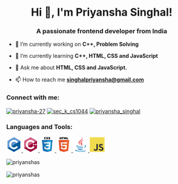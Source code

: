 <h1 align="center">Hi 👋, I'm Priyansha Singhal!</h1>
<h3 align="center">A passionate frontend developer from India</h3>

- 🔭 I’m currently working on **C++, Problem Solving**

- 🌱 I’m currently learning **C++, HTML, CSS and JavaScript**

- 💬 Ask me about **HTML, CSS and JavaScript.**

- 📫 How to reach me **singhalpriyansha@gmail.com**

<h3 align="left">Connect with me:</h3>
<p align="left">
<a href="https://linkedin.com/in/priyansha-27" target="blank"><img align="center" src="https://raw.githubusercontent.com/rahuldkjain/github-profile-readme-generator/master/src/images/icons/Social/linked-in-alt.svg" alt="priyansha-27" height="30" width="40" /></a>
<a href="https://www.hackerrank.com/sec_k_cs1044" target="blank"><img align="center" src="https://raw.githubusercontent.com/rahuldkjain/github-profile-readme-generator/master/src/images/icons/Social/hackerrank.svg" alt="sec_k_cs1044" height="30" width="40" /></a>
<a href="https://www.leetcode.com/priyansha_singhal" target="blank"><img align="center" src="https://raw.githubusercontent.com/rahuldkjain/github-profile-readme-generator/master/src/images/icons/Social/leet-code.svg" alt="priyansha_singhal" height="30" width="40" /></a>
</p>

<h3 align="left">Languages and Tools:</h3>
<p align="left"> <a href="https://www.cprogramming.com/" target="_blank"> <img src="https://raw.githubusercontent.com/devicons/devicon/master/icons/c/c-original.svg" alt="c" width="40" height="40"/> </a> <a href="https://www.w3schools.com/cpp/" target="_blank"> <img src="https://raw.githubusercontent.com/devicons/devicon/master/icons/cplusplus/cplusplus-original.svg" alt="cplusplus" width="40" height="40"/> </a> <a href="https://www.w3schools.com/css/" target="_blank"> <img src="https://raw.githubusercontent.com/devicons/devicon/master/icons/css3/css3-original-wordmark.svg" alt="css3" width="40" height="40"/> </a> <a href="https://www.w3.org/html/" target="_blank"> <img src="https://raw.githubusercontent.com/devicons/devicon/master/icons/html5/html5-original-wordmark.svg" alt="html5" width="40" height="40"/> </a> <a href="https://www.java.com" target="_blank"> <img src="https://raw.githubusercontent.com/devicons/devicon/master/icons/java/java-original.svg" alt="java" width="40" height="40"/> </a> <a href="https://developer.mozilla.org/en-US/docs/Web/JavaScript" target="_blank"> <img src="https://raw.githubusercontent.com/devicons/devicon/master/icons/javascript/javascript-original.svg" alt="javascript" width="40" height="40"/> </a> </p>

<p><img align="center" src="https://github-readme-stats.vercel.app/api/top-langs?username=priyanshas&show_icons=true&locale=en&layout=compact" alt="priyanshas" /></p>

<p><img align="center" src="https://github-readme-streak-stats.herokuapp.com/?user=priyanshas&" alt="priyanshas" /></p>

